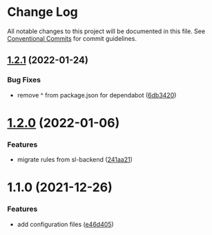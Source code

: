 # Change Log

All notable changes to this project will be documented in this file.
See [Conventional Commits](https://conventionalcommits.org) for commit guidelines.

## [1.2.1](https://github.com/smartlook/code-quality/compare/@smartlook/eslint-config-base@1.2.0...@smartlook/eslint-config-base@1.2.1) (2022-01-24)


### Bug Fixes

* remove ^ from package.json for dependabot ([6db3420](https://github.com/smartlook/code-quality/commit/6db34202cd076a39d652057c7e76eb38fb1333bd))





# [1.2.0](https://github.com/smartlook/code-quality/compare/@smartlook/eslint-config-base@1.1.0...@smartlook/eslint-config-base@1.2.0) (2022-01-06)


### Features

* migrate rules from sl-backend ([241aa21](https://github.com/smartlook/code-quality/commit/241aa215731f3da6e30461d8cf9a0ff61a2623e1))





# 1.1.0 (2021-12-26)


### Features

* add configuration files ([e46d405](https://github.com/smartlook/code-quality/commit/e46d4050b52796b84c7f00bf92cb75025ab7d24d))
